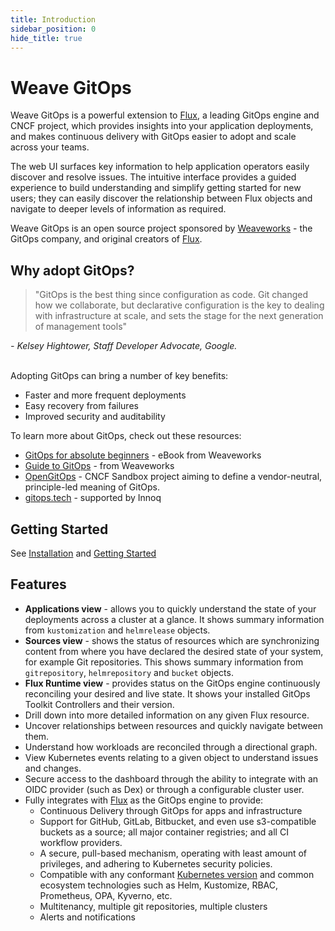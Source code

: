 ```yaml
---
title: Introduction
sidebar_position: 0
hide_title: true
---
```

# Weave GitOps

Weave GitOps is a powerful extension to [Flux](https://fluxcd.io), a leading GitOps engine and CNCF project, which provides insights into your application deployments, and makes continuous delivery with GitOps easier to adopt and scale across your teams.

The web UI surfaces key information to help application operators easily discover and resolve issues. The intuitive interface provides a guided experience to build understanding and simplify getting started for new users; they can easily discover the relationship between Flux objects and navigate to deeper levels of information as required.

Weave GitOps is an open source project sponsored by [Weaveworks](https://weave.works) - the GitOps company, and original creators of [Flux](https://fluxcd.io).

## Why adopt GitOps?

> "GitOps is the best thing since configuration as code. Git changed how we collaborate, but declarative configuration is the key to dealing with infrastructure at scale, and sets the stage for the next generation of management tools"

<cite>- Kelsey Hightower, Staff Developer Advocate, Google.</cite><br/><br/>

Adopting GitOps can bring a number of key benefits:

- Faster and more frequent deployments
- Easy recovery from failures
- Improved security and auditability

To learn more about GitOps, check out these resources:

- [GitOps for absolute beginners](https://go.weave.works/WebContent-EB-GitOps-for-Beginners.html) - eBook from Weaveworks
- [Guide to GitOps](https://www.weave.works/technologies/gitops/) - from Weaveworks
- [OpenGitOps](https://opengitops.dev/) - CNCF Sandbox project aiming to define a vendor-neutral, principle-led meaning of GitOps.
- [gitops.tech](https://www.gitops.tech/) - supported by Innoq

## Getting Started

See [Installation](/docs/installation) and [Getting Started](/docs/getting-started)

## Features

- **Applications view** - allows you to quickly understand the state of your deployments across a cluster at a glance. It shows summary information from `kustomization` and `helmrelease` objects.
- **Sources view** - shows the status of resources which are synchronizing content from where you have declared the desired state of your system, for example Git repositories. This shows summary information from `gitrepository`, `helmrepository` and `bucket` objects.
- **Flux Runtime view** - provides status on the GitOps engine continuously reconciling your desired and live state. It shows your installed GitOps Toolkit Controllers and their version.
- Drill down into more detailed information on any given Flux resource.
- Uncover relationships between resources and quickly navigate between them.
- Understand how workloads are reconciled through a directional graph.
- View Kubernetes events relating to a given object to understand issues and changes.
- Secure access to the dashboard through the ability to integrate with an OIDC provider (such as Dex) or through a configurable cluster user.
- Fully integrates with [Flux](https://fluxcd.io/docs/) as the GitOps engine to provide:
  - Continuous Delivery through GitOps for apps and infrastructure
  - Support for GitHub, GitLab, Bitbucket, and even use s3-compatible buckets as a source; all major container registries; and all CI workflow providers.
  - A secure, pull-based mechanism, operating with least amount of privileges, and adhering to Kubernetes security policies.
  - Compatible with any conformant [Kubernetes version](https://fluxcd.io/docs/installation/#prerequisites) and common ecosystem technologies such as Helm, Kustomize, RBAC, Prometheus, OPA, Kyverno, etc.
  - Multitenancy, multiple git repositories, multiple clusters
  - Alerts and notifications
